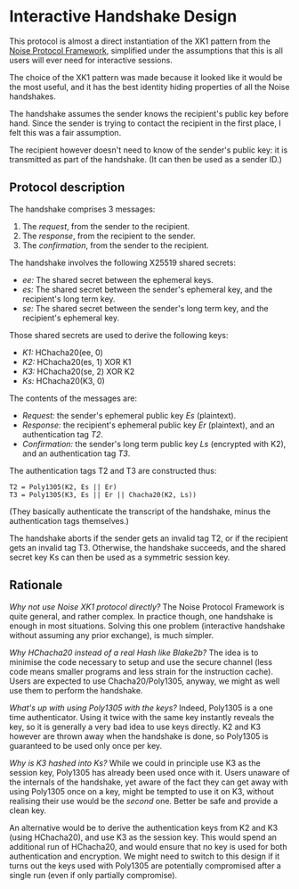 Interactive Handshake Design
============================

This protocol is almost a direct instantiation of the XK1 pattern from
the [Noise Protocol Framework](https://noiseprotocol.org/), simplified
under the assumptions that this is all users will ever need for
interactive sessions.

The choice of the XK1 pattern was made because it looked like it would
be the most useful, and it has the best identity hiding properties of
all the Noise handshakes.

The handshake assumes the sender knows the recipient's public key before
hand. Since the sender is trying to contact the recipient in the first
place, I felt this was a fair assumption.

The recipient however doesn't need to know of the sender's public key:
it is transmitted as part of the handshake. (It can then be used as a
sender ID.)


Protocol description
--------------------

The handshake comprises 3 messages:

1. The _request_, from the sender to the recipient.
2. The _response_, from the recipient to the sender.
3. The _confirmation_, from the sender to the recipient.

The handshake involves the following X25519 shared secrets:

- _ee:_ The shared secret between the ephemeral keys.
- _es:_ The shared secret between the sender's ephemeral key, and the
  recipient's long term key.
- _se:_ The shared secret between the sender's long term key, and the
  recipient's ephemeral key.

Those shared secrets are used to derive the following keys:

- _K1:_ HChacha20(ee, 0)
- _K2:_ HChacha20(es, 1) XOR K1
- _K3:_ HChacha20(se, 2) XOR K2
- _Ks:_ HChacha20(K3, 0)

The contents of the messages are:

- _Request:_ the sender's ephemeral public key _Es_ (plaintext).
- _Response:_ the recipient's ephemeral public key _Er_ (plaintext), and
  an authentication tag _T2_.
- _Confirmation:_ the sender's long term public key _Ls_ (encrypted with
  K2), and an authentication tag _T3_.

The authentication tags T2 and T3 are constructed thus:

    T2 = Poly1305(K2, Es || Er)
    T3 = Poly1305(K3, Es || Er || Chacha20(K2, Ls))

(They basically authenticate the transcript of the handshake, minus the
authentication tags themselves.)

The handshake aborts if the sender gets an invalid tag T2, or if the
recipient gets an invalid tag T3. Otherwise, the handshake succeeds, and
the shared secret key Ks can then be used as a symmetric session key.


Rationale
---------

_Why not use Noise XK1 protocol directly?_ The Noise Protocol Framework
is quite general, and rather complex.  In practice though, one handshake
is enough in most situations.  Solving this one problem (interactive
handshake without assuming any prior exchange), is much simpler.

_Why HChacha20 instead of a real Hash like Blake2b?_ The idea is to
minimise the code necessary to setup and use the secure channel (less
code means smaller programs and less strain for the instruction cache).
Users are expected to use Chacha20/Poly1305, anyway, we might as well
use them to perform the handshake.

_What's up with using Poly1305 with the keys?_ Indeed, Poly1305 is a one
time authenticator. Using it twice with the same key instantly reveals
the key, so it is generally a very bad idea to use keys directly. K2 and
K3 however are thrown away when the handshake is done, so Poly1305 is
guaranteed to be used only once per key.

_Why is K3 hashed into Ks?_  While we could in principle use K3 as the
session key, Poly1305 has already been used once with it.  Users unaware
of the internals of the handshake, yet aware of the fact they can get
away with using Poly1305 once on a key, might be tempted to use it on
K3, without realising their use would be the _second_ one.  Better be
safe and provide a clean key.

An alternative would be to derive the authentication keys from K2 and K3
(using HChacha20), and use K3 as the session key.  This would spend an
additional run of HChacha20, and would ensure that no key is used for
both authentication and encryption.  We might need to switch to this
design if it turns out the keys used with Poly1305 are potentially
compromised after a single run (even if only partially compromise).
